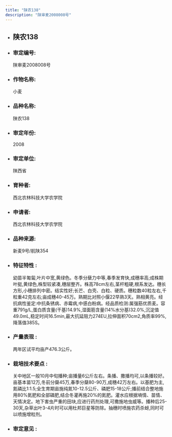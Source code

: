 ```yaml
---
title: "陕农138"
description: "陕审麦2008008号"
---
```

* ## 陕农138
* ###  审定编号:  
   陕审麦2008008号

*  ### 作物名称:  
   小麦

*   ###  品种名称: 
    陕农138

*   ### 审定年份: 
    2008

*   ### 审定单位:  
    陕西省

*   ### 育种者:  
    西北农林科技大学农学院

*   ### 申请者:  
    西北农林科技大学农学院

*   ### 品种来源:  
    新麦9号/航陕354

*   ### 特征特性 : 
    幼苗半匍匐,叶片中宽,黄绿色。冬季分蘖力中等,春季发育快,成穗率高;成株期叶挺,黄绿色,株型较紧凑,穗层整齐。株高78cm左右,茎杆粗硬,根系发达。穗长方形,小穗排列中密。结实性好;长芒、白壳、白粒、硬质。穗粒数40粒左右,千粒重42克左右;亩成穗40-45万。熟期比对照小偃22早熟3天。熟相黄亮。经抗病性鉴定:中抗条锈病、赤霉病,中感白粉病。经品质检测:属强筋优质麦。容重791g/L,蛋白质含量(干基)14.9%,湿面筋含量(14%水分基)32.0%,沉淀值49.0mL,稳定时间16.5min,最大抗延阻力274EU,拉伸面积70cm2,角质率99%,降落值385S。

*   ### 产量表现 : 
    两年区试平均亩产476.3公斤。

*   ### 栽培技术要点 : 
    关中地区一般10月中旬播种;亩播量6公斤左右。条播、撒播均可,以条播较好。亩基本苗12万,冬前分蘖45万,春季分蘖80-90万,成穗42万左右。以基肥为主,氮磷比1:1.5;全生育期亩施纯氮10-12.5公斤、磷肥15-18公斤;播前结合整地施用80%氮肥和全部磷肥,结合冬灌再施20%的氮肥。灌水应根据墒情、苗情、天情决定。地下害虫严重的田块,应进行药剂处理,可撒施地虫威等。播种后25-30天,杂草出叶3-4片时可以用杜邦巨星等防除。抽穗时喷施农药杀蚜,同时可以喷施增粒剂。

*   ### 审定意见 : 
    
